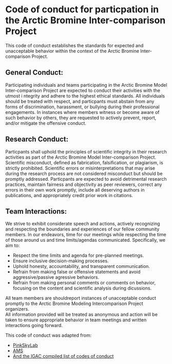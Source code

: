 # Code of conduct for particpation in the Arctic Bromine Inter-comparison Project

This code of conduct establishes the standards for expected and unacceptable behavior within the context of the Arctic Bromine Inter-comparison Project. 

## General Conduct:
Participating individuals and teams participating in the Arctic Bromine Model Inter-comparison Project are expected to conduct their activities with the utmost i
ntegrity and adhere to the highest ethical standards. All individuals should be treated with respect, and particpants must abstain from any forms of discrimination, harassment, or 
bullying during their professional engagements. In instances where members witness or become aware of such behavior by others, they are requested to actively prevent, 
report, and/or mitigate the offensive conduct.

## Research Conduct:
Particpants shall uphold the principles of scientific integrity in their research activities as part of the Arctic Bromine Model Inter-comparison Project. 
Scientific misconduct, defined as fabrication, falsification, or plagiarism, is strictly prohibited. Scientific errors or misinterpretations that may arise 
during the research process are not considered misconduct but should be promptly addressed.
Particpants are expected to avoid detrimental research practices, maintain fairness and objectivity as peer reviewers, 
correct any errors in their own work promptly, include all deserving authors in publications, and appropriately credit prior work in citations.

## Team Interactions:

We strive to exhibit considerate speech and actions, actively recognizing and respecting 
the boundaries and experiences of our fellow community members. In our endeavors, time for our 
meetings while respecting the time of those around us and time limits/agendas communicated. Specifically, we aim to:
* Respect the time limits and agenda for pre-planned meetings.  
* Ensure inclusive decision-making processes.
* Uphold honesty, accountability, and transparent communication.
* Refrain from making false or offensive statements and avoid aggressive/passive agressive behaviors.
* Refrain from making personal comments or comments on behavior, focusing on the content and scientific analysis during dicussions.


All team members are shouldreport instances of unacceptable conduct promptly to the Arctic Bromine Modeling Intercomparison Project organizers.  
All information provided will be treated as anonymous and action will be taken to ensure appropriate behavior in team meetings and written interactions going forward.

This code of conduct was adapted from:
* [PinkSkyLab](https://github.com/pinskylab/how_we_work/blob/master/working_agreement.md?fbclid=IwAR3X8TEU4peQO1xxJyvwZzmp6aLI4qUbyxyHC28W8VKzafNzbibP3t6wiSo)
* [AMS](https://www.ametsoc.org/index.cfm/ams/about-ams/ams-organization-and-administration/ams-code-of-conduct/)
* [And the IGAC compiled list of codes of conduct](https://igacproject.org/codes-conduct-science)
